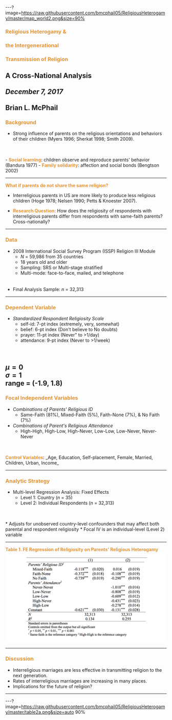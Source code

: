 ---?image=https://raw.githubusercontent.com/bmcphail05/ReligiousHeterogamy/master/map_world2.png&size=90%
### <span style="color:#e49436; font-weight:bold">Religious Heterogamy &</span>
### <span style="color:#e49436; font-weight:bold">the Intergenerational</span>
### <span style="color:#e49436; font-weight:bold">Transmission of Religion</span></span>
**A Cross-National Analysis**
<br>
<br>
_December 7, 2017_
<br>
<br>
**Brian L. McPhail**     
---
### <span style="color:#e49436; font-weight:bold">Background</span>
* Strong influence of parents on the religious orientations and behaviors of their children (Myers 1996; Sherkat 1998; Smith 2009).
<br>
<br>
 - <span style="color:#e49436; font-weight:bold">Social learning</span>: children observe and reproduce parents' behavior (Bandura 1977)
 - <span style="color:#e49436; font-weight:bold">Family solidarity</span>: affection and social bonds (Bengtson 2002)


---
<span style="color:#e49436; font-weight:bold">What if parents do not share the same religion?</span>

* Interreligious parents in US are more likely to produce less religious children (Hoge 1978; Nelsen 1990; Petts & Knoester 2007).

* <span style="color:#e49436; font-weight:bold">Research Question:</span> How does the religiosity of respondents with interreligious parents differ from respondents with same-faith parents?</span> Cross-nationally?


---
### <span style="color:#e49436; font-weight:bold">Data</span>

* 2008 International Social Survey Program (ISSP) Religion III Module
  - _N_ = 59,986 from 35 countries
  - 18 years old and older
  - Sampling: SRS or Multi-stage stratified
  - Multi-mode: face-to-face, mailed, and telephone
  <br>
  <br>
* Final Analysis Sample:  _n_ = 32,313
---
### <span style="color:#e49436; font-weight:bold">Dependent Variable</span>
* _Standardized Respondent Religiosity Scale_
  - self-id: 7-pt index (extremely, very, somewhat)
  - belief: 6-pt index (Don't believe to No doubts)
  - prayer: 11-pt index (Never" to >1/day)
  - attendance: 9-pt index (Never to >1/week)
  <br>
  <br>
$\mu = 0$  
$\sigma = 1$  
range = (-1.9, 1.8)
---
### <span style="color:#e49436; font-weight:bold">Focal Independent Variables</span>
* _Combinations of Parents' Religious ID_
  - Same-Faith (81%), Mixed-Faith (5%), Faith-None (7%), & No Faith (7%)
* _Combinations of Parent's Religious Attendance_  
  - High-High, High-Low, High-Never, Low-Low, Low-Never, Never-Never
<br>
<br>
<span style="color:#e49436; font-weight:bold; test-align:left">Control Variables</span>: _Age, Education, Self-placement, Female, Married, Children, Urban, Income_

---
### <right><span style="color:#e49436; font-weight:bold">Analytic Strategy</span></right>
* Multi-level Regression Analysis: Fixed Effects
  - Level 1: Country (_n_ = 35)
  - Level 2: Individual Respondents (_n_ = 32,313)
<br>
<br>
* Adjusts for unobserved country-level confounders that may affect both parental and respondent religiosity
* Focal IV is an individual-level (Level 2) variable

---
<span style="color:#e49436; font-weight:bold">Table 1. FE Regression of Religiosity on Parents' Religious Heterogamy</span>
![Table1](table2.png)

---
### <span style="color:#e49436; font-weight:bold">Discussion</span>
* Interreligious marriages are less effective in transmitting religion to the next generation.
* Rates of interreligious marriages are increasing in many places.
* Implications for the future of religion?

---
---?image=https://raw.githubusercontent.com/bmcphail05/ReligiousHeterogamy/master/table2a.png&size=auto 90%
